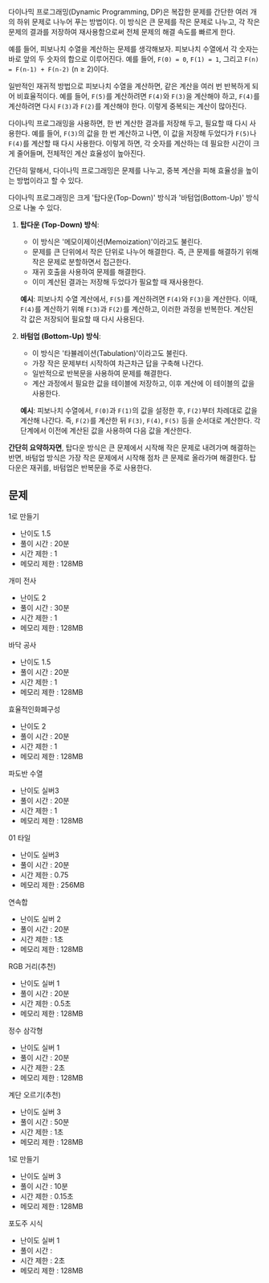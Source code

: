 다이나믹 프로그래밍(Dynamic Programming, DP)은 복잡한 문제를 간단한 여러 개의 하위 문제로 나누어 푸는 방법이다. 이 방식은 큰 문제를 작은 문제로 나누고, 각 작은 문제의 결과를 저장하여 재사용함으로써 전체 문제의 해결 속도를 빠르게 한다.

예를 들어, 피보나치 수열을 계산하는 문제를 생각해보자. 피보나치 수열에서 각 숫자는 바로 앞의 두 숫자의 합으로 이루어진다. 예를 들어, `F(0) = 0`, `F(1) = 1`, 그리고 `F(n) = F(n-1) + F(n-2)` (n ≥ 2)이다.

일반적인 재귀적 방법으로 피보나치 수열을 계산하면, 같은 계산을 여러 번 반복하게 되어 비효율적이다. 예를 들어, `F(5)`를 계산하려면 `F(4)`와 `F(3)`을 계산해야 하고, `F(4)`를 계산하려면 다시 `F(3)`과 `F(2)`를 계산해야 한다. 이렇게 중복되는 계산이 많아진다.

다이나믹 프로그래밍을 사용하면, 한 번 계산한 결과를 저장해 두고, 필요할 때 다시 사용한다. 예를 들어, `F(3)`의 값을 한 번 계산하고 나면, 이 값을 저장해 두었다가 `F(5)`나 `F(4)`를 계산할 때 다시 사용한다. 이렇게 하면, 각 숫자를 계산하는 데 필요한 시간이 크게 줄어들며, 전체적인 계산 효율성이 높아진다.

간단히 말해서, 다이나믹 프로그래밍은 문제를 나누고, 중복 계산을 피해 효율성을 높이는 방법이라고 할 수 있다.

다이나믹 프로그래밍은 크게 '탑다운(Top-Down)' 방식과 '바텀업(Bottom-Up)' 방식으로 나눌 수 있다.

1. **탑다운 (Top-Down) 방식**:
   - 이 방식은 '메모이제이션(Memoization)'이라고도 불린다.
   - 문제를 큰 단위에서 작은 단위로 나누어 해결한다. 즉, 큰 문제를 해결하기 위해 작은 문제로 분할하면서 접근한다.
   - 재귀 호출을 사용하여 문제를 해결한다.
   - 이미 계산된 결과는 저장해 두었다가 필요할 때 재사용한다.

   **예시**: 피보나치 수열 계산에서, `F(5)`를 계산하려면 `F(4)`와 `F(3)`을 계산한다. 이때, `F(4)`를 계산하기 위해 `F(3)`과 `F(2)`를 계산하고, 이러한 과정을 반복한다. 계산된 각 값은 저장되어 필요할 때 다시 사용된다.

2. **바텀업 (Bottom-Up) 방식**:
   - 이 방식은 '타뷸레이션(Tabulation)'이라고도 불린다.
   - 가장 작은 문제부터 시작하여 차근차근 답을 구축해 나간다.
   - 일반적으로 반복문을 사용하여 문제를 해결한다.
   - 계산 과정에서 필요한 값을 테이블에 저장하고, 이후 계산에 이 테이블의 값을 사용한다.

   **예시**: 피보나치 수열에서, `F(0)`과 `F(1)`의 값을 설정한 후, `F(2)`부터 차례대로 값을 계산해 나간다. 즉, `F(2)`를 계산한 뒤 `F(3)`, `F(4)`, `F(5)` 등을 순서대로 계산한다. 각 단계에서 이전에 계산된 값을 사용하여 다음 값을 계산한다.

**간단히 요약하자면**, 탑다운 방식은 큰 문제에서 시작해 작은 문제로 내려가며 해결하는 반면, 바텀업 방식은 가장 작은 문제에서 시작해 점차 큰 문제로 올라가며 해결한다. 탑다운은 재귀를, 바텀업은 반복문을 주로 사용한다.

## 문제 
1로 만들기
- 난이도 1.5
- 풀이 시간 : 20분
- 시간 제한 : 1
- 메모리 제한 : 128MB

개미 전사
- 난이도 2
- 풀이 시간 : 30분
- 시간 제한 : 1
- 메모리 제한 : 128MB

바닥 공사
- 난이도 1.5
- 풀이 시간 : 20분
- 시간 제한 : 1
- 메모리 제한 : 128MB

효율적인화폐구성
- 난이도 2
- 풀이 시간 : 20분
- 시간 제한 : 1
- 메모리 제한 : 128MB

파도반 수열
- 난이도 실버3
- 풀이 시간 : 20분
- 시간 제한 : 1
- 메모리 제한 : 128MB

01 타일
- 난이도 실버3
- 풀이 시간 : 20분
- 시간 제한 : 0.75
- 메모리 제한 : 256MB

연속합
- 난이도 실버 2
- 풀이 시간 : 20분
- 시간 제한 : 1초
- 메모리 제한 : 128MB

RGB 거리(추천)
- 난이도 실버 1
- 풀이 시간 : 20분
- 시간 제한 : 0.5초
- 메모리 제한 : 128MB


정수 삼각형
- 난이도 실버 1
- 풀이 시간 : 20분
- 시간 제한 : 2초
- 메모리 제한 : 128MB


계단 오르기(추천)
- 난이도 실버 3
- 풀이 시간 : 50분
- 시간 제한 : 1초
- 메모리 제한 : 128MB

1로 만들기
- 난이도 실버 3
- 풀이 시간 : 10분
- 시간 제한 : 0.15초
- 메모리 제한 : 128MB

포도주 시식
- 난이도 실버 1
- 풀이 시간 : 
- 시간 제한 : 2초
- 메모리 제한 : 128MB